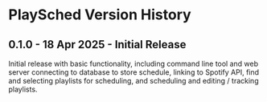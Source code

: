 # PlaySched Version History

## 0.1.0 - 18 Apr 2025 - Initial Release

Initial release with basic functionality, including command line tool and web server connecting to database to store schedule, linking to Spotify API, find and selecting playlists for scheduling, and scheduling and editing / tracking playlists.